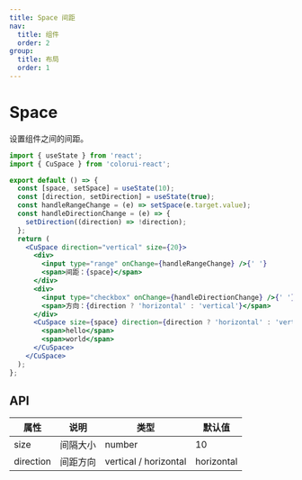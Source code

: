 ```yaml
---
title: Space 间距
nav:
  title: 组件
  order: 2
group:
  title: 布局
  order: 1
---
```


# Space

设置组件之间的间距。

```jsx
import { useState } from 'react';
import { CuSpace } from 'colorui-react';

export default () => {
  const [space, setSpace] = useState(10);
  const [direction, setDirection] = useState(true);
  const handleRangeChange = (e) => setSpace(e.target.value);
  const handleDirectionChange = (e) => {
    setDirection((direction) => !direction);
  };
  return (
    <CuSpace direction="vertical" size={20}>
      <div>
        <input type="range" onChange={handleRangeChange} />{' '}
        <span>间距：{space}</span>
      </div>
      <div>
        <input type="checkbox" onChange={handleDirectionChange} />{' '}
        <span>方向：{direction ? 'horizontal' : 'vertical'}</span>
      </div>
      <CuSpace size={space} direction={direction ? 'horizontal' : 'vertical'}>
        <span>hello</span>
        <span>world</span>
      </CuSpace>
    </CuSpace>
  );
};
```

## API

| 属性      | 说明     | 类型                  | 默认值     |
| --------- | -------- | --------------------- | ---------- |
| size      | 间隔大小 | number                | 10         |
| direction | 间距方向 | vertical / horizontal | horizontal |
